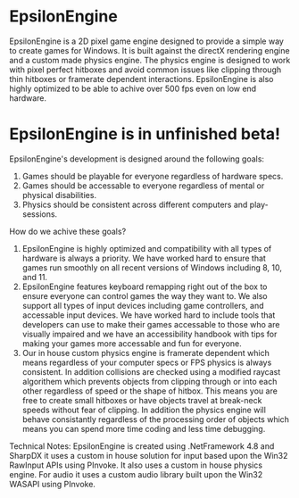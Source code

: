 # EpsilonEngine
EpsilonEngine is a 2D pixel game engine designed to provide a simple way to create games for Windows.
It is built against the directX rendering engine and a custom made physics engine.
The physics engine is designed to work with pixel perfect hitboxes and avoid common issues like clipping through thin hitboxes
or framerate dependent interactions. EpsilonEngine is also highly optimized to be able to achive over 500 fps even on low end hardware.

# EpsilonEngine is in unfinished beta!

EpsilonEngine's development is designed around the following goals:
1. Games should be playable for everyone regardless of hardware specs.
2. Games should be accessable to everyone regardless of mental or physical disabilities.
3. Physics should be consistent across different computers and play-sessions.

How do we achive these goals?
1. EpsilonEngine is highly optimized and compatibility with all types of hardware is always a priority.
We have worked hard to ensure that games run smoothly on all recent versions of Windows including 8, 10, and 11.
2. EpsilonEngine features keyboard remapping right out of the box to ensure everyone can control games the way they want to.
We also support all types of input devices including game controllers, and accessable input devices. We have worked hard to
include tools that developers can use to make their games accessable to those who are visually impaired and we have an
accessibility handbook with tips for making your games more accessable and fun for everyone.
3. Our in house custom physics engine is framerate dependent which means regardless of your computer specs or FPS physics
is always consistent. In addition collisions are checked using a modified raycast algorithem which prevents objects from
clipping through or into each other regardless of speed or the shape of hitbox. This means you are free to create small hitboxes
or have objects travel at break-neck speeds without fear of clipping. In addition the physics engine will behave consistantly
regardless of the processing order of objects which means you can spend more time coding and less time debugging.

Technical Notes:
EpsilonEngine is created using .NetFramework 4.8 and SharpDX it uses a custom in house solution for input based upon the
Win32 RawInput APIs using PInvoke. It also uses a custom in house physics engine. For audio it uses a custom audio library
built upon the Win32 WASAPI using PInvoke.